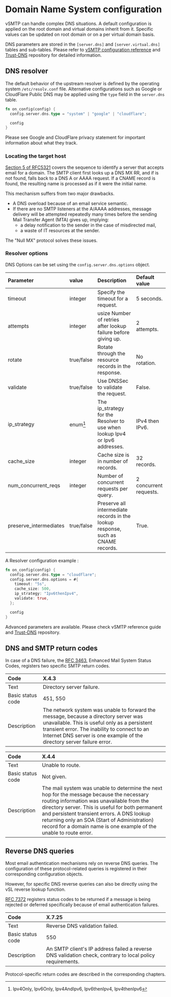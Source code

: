 # Domain Name System configuration

vSMTP can handle complex DNS situations. A default configuration is applied on the root domain and virtual domains inherit from it. Specific values can be updated on root domain or on a per virtual domain basis.

DNS parameters are stored in the `[server.dns]` and `[server.virtual.dns]` tables and sub-tables. Please refer to [vSMTP configuration reference] and [Trust-DNS] repository for detailed information.

[vSMTP configuration reference]: /src/ref/vSL/api/var::cfg.md

[Trust-DNS]: https://github.com/bluejekyll/trust-dns

## DNS resolver

The default behavior of the upstream resolver is defined by the operating system `/etc/resolv.conf` file. Alternative configurations such as Google or CloudFlare Public DNS may be applied using the `type` field in the `server.dns` table.

```rust
fn on_config(config) {
  config.server.dns.type = "system" | "google" | "cloudflare";

  config
}
```

Please see Google and CloudFlare privacy statement for important information about what they track.

### Locating the target host

[Section 5 of RFC5321] covers the sequence to identify a server that accepts email for a domain. The SMTP client first looks up a DNS MX RR, and if is not found, falls back to a DNS A or AAAA request. If a CNAME record is found, the resulting name is processed as if it were the initial name.

[Section 5 of RFC5321]: https://www.rfc-editor.org/rfc/rfc5321#section-5

This mechanism suffers from two major drawbacks.

- A DNS overload because of an email service semantic.
- If there are no SMTP listeners at the A/AAAA addresses, message delivery will be attempted repeatedly many times before the sending Mail Transfer Agent (MTA) gives up, implying:
  - a delay notification to the sender in the case of misdirected mail,
  - a waste of IT resources at the sender.

The "Null MX" protocol solves these issues.

### Resolver options

DNS Options can be set using the `config.server.dns.options` object.

| Parameter              | value      | Description                                                                      | Default value          |
| :--------------------- | :--------- | :------------------------------------------------------------------------------- | :--------------------- |
| timeout                | integer    | Specify the timeout for a request.                                               | 5 seconds.             |
| attempts               | integer    | usize Number of retries after lookup failure before giving up.                   | 2 attempts.            |
| rotate                 | true/false | Rotate through the resource records in the response.                             | No rotation.           |
| validate               | true/false | Use DNSSec to validate the request.                                              | False.                 |
| ip_strategy            | enum[^ip]  | The ip_strategy for the Resolver to use when lookup Ipv4 or Ipv6 addresses.      | IPv4 then IPv6.        |
| cache_size             | integer    | Cache size is in number of records.                                              | 32 records.            |
| num_concurrent_reqs    | integer    | Number of concurrent requests per query.                                         | 2 concurrent requests. |
| preserve_intermediates | true/false | Preserve all intermediate records in the lookup response, such as CNAME records. | True.                  |

[^ip]: Ipv4Only, Ipv6Only, Ipv4AndIpv6, Ipv6thenIpv4, Ipv4thenIpv6

A Resolver configuration example :

```rust
fn on_config(config) {
  config.server.dns.type = "cloudflare";
  config.server.dns.options = #{
    timeout: "5s",
    cache_size: 500,
    ip_strategy: "Ipv6thenIpv4",
    validate: true,
  };

  config
}
```

Advanced parameters are available. Please check vSMTP reference guide and [Trust-DNS] repository.

## DNS and SMTP return codes

In case of a DNS failure, the [RFC 3463], Enhanced Mail System Status Codes, registers two specific SMTP return codes.

[RFC 3463]: https://www.rfc-editor.org/rfc/rfc3463.html

| Code              | X.4.3                                                                                                                                                                                                                                                           |
| :---------------- | :-------------------------------------------------------------------------------------------------------------------------------------------------------------------------------------------------------------------------------------------------------------- |
| Text              | Directory server failure.                                                                                                                                                                                                                                       |
| Basic status code | 451, 550                                                                                                                                                                                                                                                        |
| Description       | The network system was unable to forward the message, because a directory server was unavailable. This is useful only as a persistent transient error. The inability to connect to an Internet DNS server is one example of the directory server failure error. |

| Code              | X.4.4                                                                                                                                                                                                                                                                                                                                                           |
| :---------------- | :-------------------------------------------------------------------------------------------------------------------------------------------------------------------------------------------------------------------------------------------------------------------------------------------------------------------------------------------------------------- |
| Text              | Unable to route.                                                                                                                                                                                                                                                                                                                                                |
| Basic status code | Not given.                                                                                                                                                                                                                                                                                                                                                      |
| Description       | The mail system was unable to determine the next hop for the message because the necessary routing information was unavailable from the directory server. This is useful for both permanent and persistent transient errors. A DNS lookup returning only an SOA (Start of Administration) record for a domain name is one example of the unable to route error. |

## Reverse DNS queries

Most email authentication mechanisms rely on reverse DNS queries. The configuration of these protocol-related queries is registered in their corresponding configuration objects.

However, for specific  DNS reverse queries can also be directly using the vSL reverse lookup function.

[RFC 7372] registers status codes to be returned if a message is being rejected or deferred specifically because of email authentication failures.

[RFC 7372]: https://www.rfc-editor.org/rfc/rfc7372.html

| Code              | X.7.25                                                                                                    |
| :---------------- | :-------------------------------------------------------------------------------------------------------- |
| Text              | Reverse DNS validation failed.                                                                            |
| Basic status code | 550                                                                                                       |
| Description       | An SMTP client's IP address failed a reverse DNS validation check, contrary to local policy requirements. |

Protocol-specific return codes are described in the corresponding chapters.
